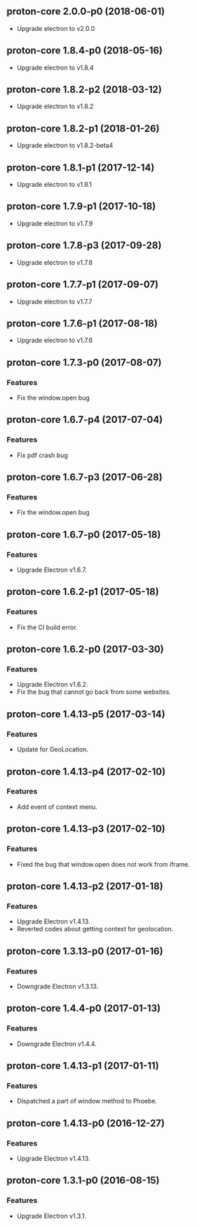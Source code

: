 ## proton-core 2.0.0-p0 (2018-06-01)
* Upgrade electron to v2.0.0

## proton-core 1.8.4-p0 (2018-05-16)
* Upgrade electron to v1.8.4

## proton-core 1.8.2-p2 (2018-03-12)
* Upgrade electron to v1.8.2

## proton-core 1.8.2-p1 (2018-01-26)
* Upgrade electron to v1.8.2-beta4

## proton-core 1.8.1-p1 (2017-12-14)
* Upgrade electron to v1.8.1

## proton-core 1.7.9-p1 (2017-10-18)
* Upgrade electron to v1.7.9

## proton-core 1.7.8-p3 (2017-09-28)
* Upgrade electron to v1.7.8

## proton-core 1.7.7-p1 (2017-09-07)
* Upgrade electron to v1.7.7

## proton-core 1.7.6-p1 (2017-08-18)
* Upgrade electron to v1.7.6

## proton-core 1.7.3-p0 (2017-08-07)

### Features
* Fix the window.open bug

## proton-core 1.6.7-p4 (2017-07-04)

### Features
* Fix pdf crash bug

## proton-core 1.6.7-p3 (2017-06-28)

### Features
* Fix the window.open bug

## proton-core 1.6.7-p0 (2017-05-18)

### Features
* Upgrade Electron v1.6.7.

## proton-core 1.6.2-p1 (2017-05-18)

### Features
* Fix the CI build error.

## proton-core 1.6.2-p0 (2017-03-30)

### Features
* Upgrade Electron v1.6.2.
* Fix the bug that cannot go back from some websites.

## proton-core 1.4.13-p5 (2017-03-14)

### Features
* Update for GeoLocation.

## proton-core 1.4.13-p4 (2017-02-10)

### Features
* Add event of context menu.

## proton-core 1.4.13-p3 (2017-02-10)

### Features
* Fixed the bug that window.open does not work from iframe.

## proton-core 1.4.13-p2 (2017-01-18)

### Features
* Upgrade Electron v1.4.13.
* Reverted codes about getting context for geolocation.

## proton-core 1.3.13-p0 (2017-01-16)

### Features
* Downgrade Electron v1.3.13.

## proton-core 1.4.4-p0 (2017-01-13)

### Features
* Downgrade Electron v1.4.4.

## proton-core 1.4.13-p1 (2017-01-11)

### Features
* Dispatched a part of window method to Phoebe.

## proton-core 1.4.13-p0 (2016-12-27)

### Features
* Upgrade Electron v1.4.13.

## proton-core 1.3.1-p0 (2016-08-15)

### Features
* Upgrade Electron v1.3.1.
